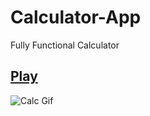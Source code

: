# Calculator-App
Fully Functional Calculator

## [Play]()

![Calc Gif](https://user-images.githubusercontent.com/83122406/178220530-415e1a8d-fc98-4fc0-a4ed-adbde5bdb494.gif)



